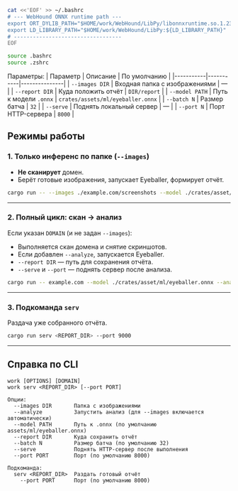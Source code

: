 ```bash
cat <<'EOF' >> ~/.bashrc
# --- WebHound ONNX runtime path ---
export ORT_DYLIB_PATH="$HOME/work/WebHound/LibPy/libonnxruntime.so.1.23.2"
export LD_LIBRARY_PATH="$HOME/work/WebHound/LibPy:${LD_LIBRARY_PATH}"
# ----------------------------------
EOF
```

```bash
source .bashrc
source .zshrc
```

Параметры:
| Параметр | Описание | По умолчанию |
|-----------|-----------|---------------|
| `--images DIR` | Входная папка с изображениями | — |
| `--report DIR` | Куда положить отчёт | `DIR/report` |
| `--model PATH` | Путь к модели `.onnx` | `crates/assets/ml/eyeballer.onnx` |
| `--batch N` | Размер батча | `32` |
| `--serve` | Поднять локальный сервер | — |
| `--port N` | Порт HTTP-сервера | `8000` |

## Режимы работы

### 1. Только инференс по папке (`--images`)

- **Не сканирует** домен.
- Берёт готовые изображения, запускает Eyeballer, формирует отчёт.

```bash
cargo run -- --images ./example.com/screenshots --model ./crates/asset/ml/eyeballer.onnx  --serve --port 9000
```

---

### 2. Полный цикл: скан → анализ

Если указан `DOMAIN` (и не задан `--images`):

- Выполняется скан домена и снятие скриншотов.
- Если добавлен `--analyze`, запускается Eyeballer.
- `--report DIR` — путь для сохранения отчёта.
- `--serve` и `--port` — поднять сервер после анализа.

```bash
cargo run -- example.com --model ./crates/asset/ml/eyeballer.onnx --analyze --serve --port 9000
```

---

### 3. Подкоманда `serv`

Раздача уже собранного отчёта.

```bash
cargo run serv <REPORT_DIR> --port 9000
```

---

## Справка по CLI

```
work [OPTIONS] [DOMAIN]
work serv <REPORT_DIR> [--port PORT]

Опции:
  --images DIR       Папка с изображениями
  --analyze          Запустить анализ (для --images включается автоматически)
  --model PATH       Путь к .onnx (по умолчанию assets/ml/eyeballer.onnx)
  --report DIR       Куда сохранить отчёт
  --batch N          Размер батча (по умолчанию 32)
  --serve            Поднять HTTP-сервер после выполнения
  --port PORT        Порт (по умолчанию 8000)

Подкоманда:
  serv <REPORT_DIR>  Раздать готовый отчёт
    --port PORT      Порт (по умолчанию 8000)
```
